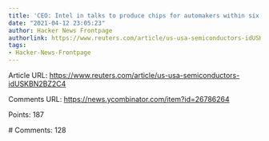 ```yaml
---
title: 'CEO: Intel in talks to produce chips for automakers within six to nine months'
date: "2021-04-12 23:05:23"
author: Hacker News Frontpage
authorlink: https://www.reuters.com/article/us-usa-semiconductors-idUSKBN2BZ2C4
tags:
- Hacker-News-Frontpage
---
```


<p>Article URL: <a href="https://www.reuters.com/article/us-usa-semiconductors-idUSKBN2BZ2C4">https://www.reuters.com/article/us-usa-semiconductors-idUSKBN2BZ2C4</a></p>
<p>Comments URL: <a href="https://news.ycombinator.com/item?id=26786264">https://news.ycombinator.com/item?id=26786264</a></p>
<p>Points: 187</p>
<p># Comments: 128</p>
